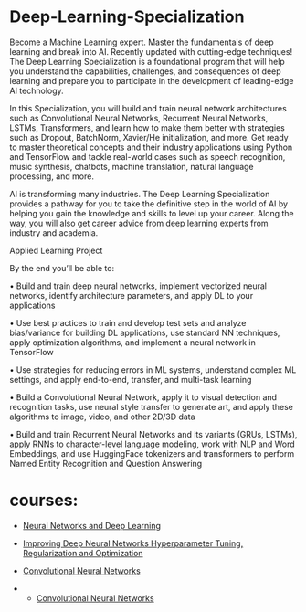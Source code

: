 # Deep-Learning-Specialization
Become a Machine Learning expert. Master the fundamentals of deep learning and break into AI. Recently updated with cutting-edge techniques!
The Deep Learning Specialization is a foundational program that will help you understand the capabilities, challenges, and consequences of deep learning and prepare you to participate in the development of leading-edge AI technology. 

In this Specialization, you will build and train neural network architectures such as Convolutional Neural Networks, Recurrent Neural Networks, LSTMs, Transformers, and learn how to make them better with strategies such as Dropout, BatchNorm, Xavier/He initialization, and more. Get ready to master theoretical concepts and their industry applications using Python and TensorFlow and tackle real-world cases such as speech recognition, music synthesis, chatbots, machine translation, natural language processing, and more.

AI is transforming many industries. The Deep Learning Specialization provides a pathway for you to take the definitive step in the world of AI by helping you gain the knowledge and skills to level up your career. Along the way, you will also get career advice from deep learning experts from industry and academia.

Applied Learning Project

By the end you’ll be able to:

 • Build and train deep neural networks, implement vectorized neural networks, identify architecture parameters, and apply DL to your applications

• Use best practices to train and develop test sets and analyze bias/variance for building DL applications, use standard NN techniques, apply optimization algorithms, and implement a neural network in TensorFlow

• Use strategies for reducing errors in ML systems, understand complex ML settings, and apply end-to-end, transfer, and multi-task learning

• Build a Convolutional Neural Network, apply it to visual detection and recognition tasks, use neural style transfer to generate art, and apply these algorithms to image, video, and other 2D/3D data

• Build and train Recurrent Neural Networks and its variants (GRUs, LSTMs), apply RNNs to character-level language modeling, work with NLP and Word Embeddings, and use HuggingFace tokenizers and transformers to perform Named Entity Recognition and Question Answering

# courses:

* [Neural Networks and Deep Learning](https://github.com/rezafallahpour/Deep-Learning-Specialization/tree/9932d0ca6c9aea2984ac4f87569e2b097e000d72/Neural%20Networks%20and%20Deep%20Learning)

* [Improving Deep Neural Networks Hyperparameter Tuning, Regularization and Optimization](https://github.com/rezafallahpour/Deep-Learning-Specialization/tree/deaa3f38c6f25bf92bca40156341f9201f2ecf50/Improving%20Deep%20Neural%20Networks%20Hyperparameter%20Tuning%2C%20Regularization%20and%20Optimization)

* [Convolutional Neural Networks](https://github.com/rezafallahpour/Deep-Learning-Specialization/tree/13208656e662ef8980460542d468895970d08de1/Convolutional%20Neural%20Networks)

* * [Convolutional Neural Networks](https://github.com/rezafallahpour/Deep-Learning-Specialization/tree/13208656e662ef8980460542d468895970d08de1/Convolutional%20Neural%20Networks)
